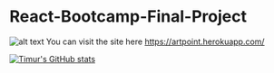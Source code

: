 # React-Bootcamp-Final-Project
![alt text](https://media-exp1.licdn.com/dms/image/C4D22AQGi-phM1izhJQ/feedshare-shrink_480/0/1618425956125?e=1623888000&v=beta&t=yvjiGpzDT9XIQZh1QuDy3TzmsK4mTNewXtO_uu4CZuM)
You can visit the site here https://artpoint.herokuapp.com/

[![Timur's GitHub stats](https://artpoint.herokuapp.com/)](https://github.com/timurturbil/React-Bootcamp-Final-Project)

